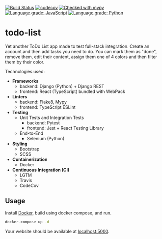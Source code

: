 [![Build Status](https://travis-ci.org/dzionek/todo-list.svg?branch=master)](https://travis-ci.org/dzionek/todo-list)
[![codecov](https://codecov.io/gh/dzionek/todo-list/branch/master/graph/badge.svg)](https://codecov.io/gh/dzionek/todo-list)
[![Checked with mypy](http://www.mypy-lang.org/static/mypy_badge.svg)](http://mypy-lang.org/)
[![Language grade: JavaScript](https://img.shields.io/lgtm/grade/javascript/g/dzionek/todo-list.svg?logo=lgtm&logoWidth=18)](https://lgtm.com/projects/g/dzionek/todo-list/context:javascript)
[![Language grade: Python](https://img.shields.io/lgtm/grade/python/g/dzionek/todo-list.svg?logo=lgtm&logoWidth=18)](https://lgtm.com/projects/g/dzionek/todo-list/context:python)
# todo-list
Yet another ToDo List app made to test full-stack integration. Create an account and then add tasks you need to do. You can mark them as "done", remove them, edit their content, assign them one of 4 colors and then filter them by their color.

Technologies used:
- **Frameworks**
  - backend: Django (Python) + Django REST
  - frontend: React (TypeScript) bundled with WebPack
- **Linters**
  - backend: Flake8, Mypy
  - frontend: TypeScript ESLint
- **Testing**
  - Unit Tests and Integration Tests
    - backend: Pytest
    - frontend: Jest + React Testing Library
  - End-to-End
    - Selenium (Python)
- **Styling**
  - Bootstrap
  - SCSS
- **Containerization**
  - Docker
- **Continuous Integration (CI)**
  - LGTM
  - Travis
  - CodeCov


## Usage

Install [Docker](https://www.docker.com/get-started), build using docker compose, and run.
```bash
docker-compose up -d
```

Your website should be available at [localhost:5000](localhost:5000).

